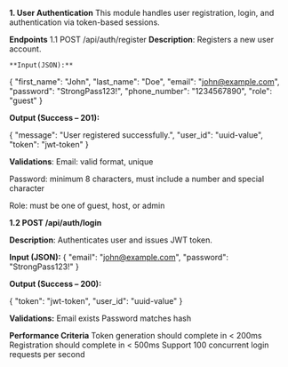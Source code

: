 **1. User Authentication**
This module handles user registration, login, and authentication via token-based sessions.

**Endpoints**
1.1 POST /api/auth/register
    **Description**: Registers a new user account.

    **Input(JSON):**
{
  "first_name": "John",
  "last_name": "Doe",
  "email": "john@example.com",
  "password": "StrongPass123!",
  "phone_number": "1234567890",
  "role": "guest"
}

**Output (Success – 201):**

{
  "message": "User registered successfully.",
  "user_id": "uuid-value",
  "token": "jwt-token"
}


**Validations**:
Email: valid format, unique

Password: minimum 8 characters, must include a number and special character

Role: must be one of guest, host, or admin

**1.2 POST /api/auth/login**

**Description**: Authenticates user and issues JWT token.

**Input (JSON):**
{
  "email": "john@example.com",
  "password": "StrongPass123!"
}

**Output (Success – 200):**

{
  "token": "jwt-token",
  "user_id": "uuid-value"
}

**Validations:**
Email exists
Password matches hash

**Performance Criteria**
Token generation should complete in < 200ms
Registration should complete in < 500ms
Support 100 concurrent login requests per second

